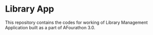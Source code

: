 # Library App
This repository contains the codes for working of Library Management Application built as a part of AFourathon 3.0. 
